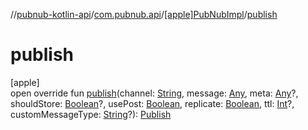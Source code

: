 //[pubnub-kotlin-api](../../../index.md)/[com.pubnub.api](../index.md)/[[apple]PubNubImpl](index.md)/[publish](publish.md)

# publish

[apple]\
open override fun [publish](publish.md)(channel: [String](https://kotlinlang.org/api/core/kotlin-stdlib/kotlin/-string/index.html), message: [Any](https://kotlinlang.org/api/core/kotlin-stdlib/kotlin/-any/index.html), meta: [Any](https://kotlinlang.org/api/core/kotlin-stdlib/kotlin/-any/index.html)?, shouldStore: [Boolean](https://kotlinlang.org/api/core/kotlin-stdlib/kotlin/-boolean/index.html)?, usePost: [Boolean](https://kotlinlang.org/api/core/kotlin-stdlib/kotlin/-boolean/index.html), replicate: [Boolean](https://kotlinlang.org/api/core/kotlin-stdlib/kotlin/-boolean/index.html), ttl: [Int](https://kotlinlang.org/api/core/kotlin-stdlib/kotlin/-int/index.html)?, customMessageType: [String](https://kotlinlang.org/api/core/kotlin-stdlib/kotlin/-string/index.html)?): [Publish](../../com.pubnub.api.endpoints.pubsub/-publish/index.md)
